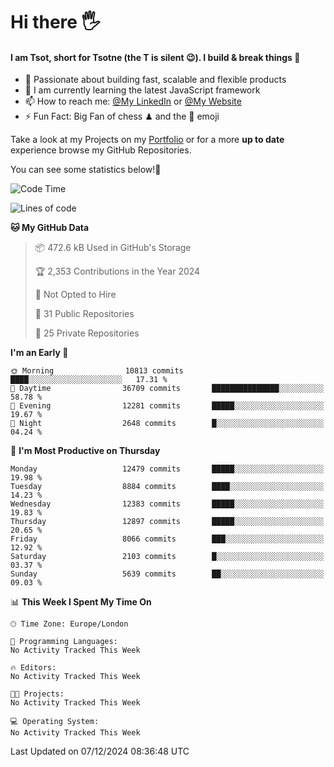 # Hi there :raised_hand_with_fingers_splayed:
#### I am Tsot, short for Tsotne (the T is silent :wink:). I build & break things :space_invader:
- :telescope: Passionate about building fast, scalable and flexible products
- :seedling: I am currently learning the latest JavaScript framework 
- :mailbox: How to reach me: [@My LinkedIn](https://www.linkedin.com/in/tsotne-gvadzabia/) or [@My Website](https://tsotne.co.uk/contact)
- :zap: Fun Fact: Big Fan of chess ♟ and the 👾 emoji

Take a look at my Projects on my [Portfolio](https://tsotne.co.uk/) or for a more **up to date** experience browse my GitHub Repositories.

You can see some statistics below!:space_invader:
<!--START_SECTION:waka-->
![Code Time](http://img.shields.io/badge/Code%20Time-761%20hrs%202%20mins-blue)

![Lines of code](https://img.shields.io/badge/From%20Hello%20World%20I%27ve%20Written-22.2%20million%20lines%20of%20code-blue)

**🐱 My GitHub Data** 

> 📦 472.6 kB Used in GitHub's Storage 
 > 
> 🏆 2,353 Contributions in the Year 2024
 > 
> 🚫 Not Opted to Hire
 > 
> 📜 31 Public Repositories 
 > 
> 🔑 25 Private Repositories 
 > 
**I'm an Early 🐤** 

```text
🌞 Morning                10813 commits       ████░░░░░░░░░░░░░░░░░░░░░   17.31 % 
🌆 Daytime                36709 commits       ███████████████░░░░░░░░░░   58.78 % 
🌃 Evening                12281 commits       █████░░░░░░░░░░░░░░░░░░░░   19.67 % 
🌙 Night                  2648 commits        █░░░░░░░░░░░░░░░░░░░░░░░░   04.24 % 
```
📅 **I'm Most Productive on Thursday** 

```text
Monday                   12479 commits       █████░░░░░░░░░░░░░░░░░░░░   19.98 % 
Tuesday                  8884 commits        ████░░░░░░░░░░░░░░░░░░░░░   14.23 % 
Wednesday                12383 commits       █████░░░░░░░░░░░░░░░░░░░░   19.83 % 
Thursday                 12897 commits       █████░░░░░░░░░░░░░░░░░░░░   20.65 % 
Friday                   8066 commits        ███░░░░░░░░░░░░░░░░░░░░░░   12.92 % 
Saturday                 2103 commits        █░░░░░░░░░░░░░░░░░░░░░░░░   03.37 % 
Sunday                   5639 commits        ██░░░░░░░░░░░░░░░░░░░░░░░   09.03 % 
```


📊 **This Week I Spent My Time On** 

```text
🕑︎ Time Zone: Europe/London

💬 Programming Languages: 
No Activity Tracked This Week

🔥 Editors: 
No Activity Tracked This Week

🐱‍💻 Projects: 
No Activity Tracked This Week

💻 Operating System: 
No Activity Tracked This Week
```


 Last Updated on 07/12/2024 08:36:48 UTC
<!--END_SECTION:waka-->
